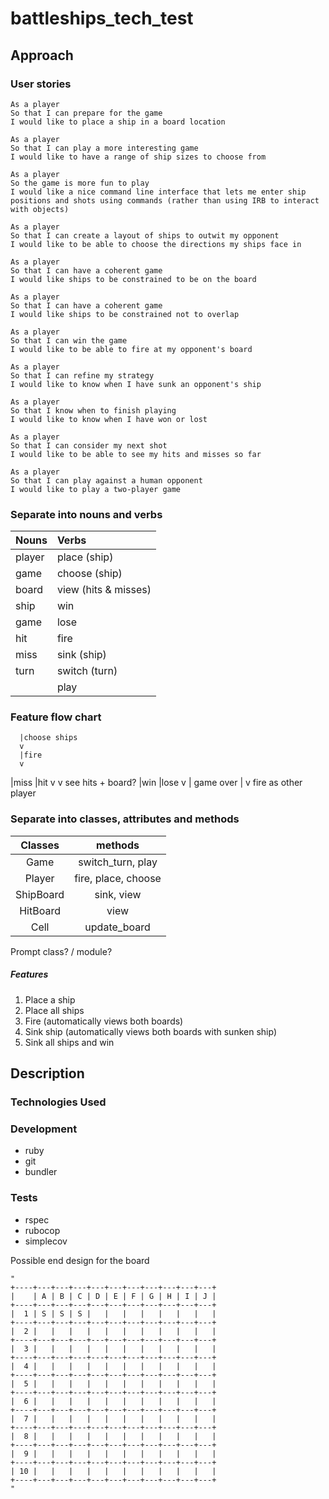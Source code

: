 # battleships_tech_test

## Approach

### User stories

```
As a player
So that I can prepare for the game
I would like to place a ship in a board location

As a player
So that I can play a more interesting game
I would like to have a range of ship sizes to choose from

As a player
So the game is more fun to play
I would like a nice command line interface that lets me enter ship positions and shots using commands (rather than using IRB to interact with objects)

As a player
So that I can create a layout of ships to outwit my opponent
I would like to be able to choose the directions my ships face in

As a player
So that I can have a coherent game
I would like ships to be constrained to be on the board

As a player
So that I can have a coherent game
I would like ships to be constrained not to overlap

As a player
So that I can win the game
I would like to be able to fire at my opponent's board

As a player
So that I can refine my strategy
I would like to know when I have sunk an opponent's ship

As a player
So that I know when to finish playing
I would like to know when I have won or lost

As a player
So that I can consider my next shot
I would like to be able to see my hits and misses so far

As a player
So that I can play against a human opponent
I would like to play a two-player game
```
### Separate into nouns and verbs

| Nouns  | Verbs                |
| :----- | :------------------- |
| player | place (ship)         |
| game   | choose (ship)        |
| board  | view (hits & misses) |
| ship   | win                  |
| game   | lose                 |
| hit    | fire                 |
| miss   | sink (ship)          |
| turn   | switch (turn)        |
|        | play                 |

### Feature flow chart

      |choose ships
      v
      |fire
      v
|miss       |hit
v           v
see hits + board?
|win        |lose
v           |
game over   |
            v
    fire as other player

### Separate into classes, attributes and methods

|Classes|methods
|:-:|:-:|
Game|switch_turn, play
Player|fire, place, choose
ShipBoard|sink, view
HitBoard|view
Cell|update_board

Prompt class? / module?

##### Features

1. Place a ship
2. Place all ships
3. Fire (automatically views both boards)
4. Sink ship (automatically views both boards with sunken ship)
5. Sink all ships and win

## Description

### Technologies Used

### Development

- ruby
- git
- bundler
  
### Tests

- rspec
- rubocop
- simplecov

Possible end design for the board

```
"
+----+---+---+---+---+---+---+---+---+---+---+
|    | A | B | C | D | E | F | G | H | I | J |
+----+---+---+---+---+---+---+---+---+---+---+
|  1 | S | S | S |   |   |   |   |   |   |   |
+----+---+---+---+---+---+---+---+---+---+---+
|  2 |   |   |   |   |   |   |   |   |   |   |
+----+---+---+---+---+---+---+---+---+---+---+
|  3 |   |   |   |   |   |   |   |   |   |   |
+----+---+---+---+---+---+---+---+---+---+---+
|  4 |   |   |   |   |   |   |   |   |   |   |
+----+---+---+---+---+---+---+---+---+---+---+
|  5 |   |   |   |   |   |   |   |   |   |   |
+----+---+---+---+---+---+---+---+---+---+---+
|  6 |   |   |   |   |   |   |   |   |   |   |
+----+---+---+---+---+---+---+---+---+---+---+
|  7 |   |   |   |   |   |   |   |   |   |   |
+----+---+---+---+---+---+---+---+---+---+---+
|  8 |   |   |   |   |   |   |   |   |   |   |
+----+---+---+---+---+---+---+---+---+---+---+
|  9 |   |   |   |   |   |   |   |   |   |   |
+----+---+---+---+---+---+---+---+---+---+---+
| 10 |   |   |   |   |   |   |   |   |   |   |
+----+---+---+---+---+---+---+---+---+---+---+
"
```



